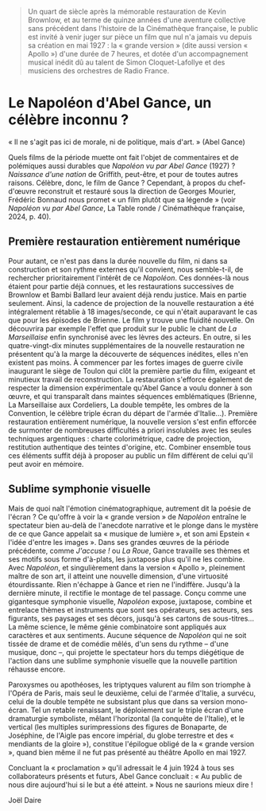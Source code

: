 > Un quart de siècle après la mémorable restauration de Kevin Brownlow, et au terme de quinze années d'une aventure collective sans précédent dans l'histoire de la Cinémathèque française, le public est invité à venir juger sur pièce un film que nul n'a jamais vu depuis sa création en mai 1927 : la « grande version » (dite aussi version « Apollo ») d'une durée de 7 heures, et dotée d'un accompagnement musical inédit dû au talent de Simon Cloquet-Lafollye et des musiciens des orchestres de Radio France.

# Le Napoléon d'Abel Gance, un célèbre inconnu ?

« Il ne s'agit pas ici de morale, ni de politique, mais d'art. » (Abel Gance)

Quels films de la période muette ont fait l'objet de commentaires et de polémiques aussi durables que _Napoléon vu par Abel Gance_ (1927) ? _Naissance d'une nation_ de Griffith, peut-être, et pour de toutes autres raisons. Célèbre, donc, le film de Gance ? Cependant, à propos du chef-d'œuvre reconstruit et restauré sous la direction de Georges Mourier, Frédéric Bonnaud nous promet « un film plutôt que sa légende » (voir _Napoléon vu par Abel Gance_, La Table ronde / Cinémathèque française, 2024, p. 40).

## Première restauration entièrement numérique

Pour autant, ce n'est pas dans la durée nouvelle du film, ni dans sa construction et son rythme externes qu'il convient, nous semble-t-il, de rechercher prioritairement l'intérêt de ce _Napoléon_. Ces données-là nous étaient pour partie déjà connues, et les restaurations successives de Brownlow et Bambi Ballard leur avaient déjà rendu justice. Mais en partie seulement. Ainsi, la cadence de projection de la nouvelle restauration a été intégralement rétablie à 18 images/seconde, ce qui n'était auparavant le cas que pour les épisodes de Brienne. Le film y trouve une fluidité nouvelle. On découvrira par exemple l'effet que produit sur le public le chant de _La Marseillaise_ enfin synchronisé avec les lèvres des acteurs. En outre, si les quatre-vingt-dix minutes supplémentaires de la nouvelle restauration ne présentent qu'à la marge la découverte de séquences inédites, elles n'en existent pas moins. À commencer par les fortes images de guerre civile inaugurant le siège de Toulon qui clôt la première partie du film, exigeant et minutieux travail de reconstruction. La restauration s'efforce également de respecter la dimension expérimentale qu'Abel Gance a voulu donner à son œuvre, et qui transparaît dans maintes séquences emblématiques (Brienne, La Marseillaise aux Cordeliers, La double tempête, les ombres de la Convention, le célèbre triple écran du départ de l'armée d'Italie...). Première restauration entièrement numérique, la nouvelle version s'est enfin efforcée de surmonter de nombreuses difficultés a priori insolubles avec les seules techniques argentiques : charte colorimétrique, cadre de projection, restitution authentique des teintes d'origine, etc. Combiner ensemble tous ces éléments suffit déjà à proposer au public un film différent de celui qu'il peut avoir en mémoire.

## Sublime symphonie visuelle

Mais de quoi naît l'émotion cinématographique, autrement dit la poésie de l'écran ? Ce qu'offre à voir la « grande version » de _Napoléon_ entraîne le spectateur bien au-delà de l'anecdote narrative et le plonge dans le mystère de ce que Gance appelait sa « musique de lumière », et son ami Epstein « l'idée d'entre les images ». Dans ses grandes œuvres de la période précédente, comme _J'accuse !_ ou _La Roue_, Gance travaille ses thèmes et ses motifs sous forme d'à-plats, les juxtapose plus qu'il ne les combine. Avec _Napoléon_, et singulièrement dans la version « Apollo », pleinement maître de son art, il atteint une nouvelle dimension, d'une virtuosité étourdissante. Rien n'échappe à Gance et rien ne l'indiffère. Jusqu'à la dernière minute, il rectifie le montage de tel passage. Conçu comme une gigantesque symphonie visuelle, _Napoléon_ expose, juxtapose, combine et entrelace thèmes et instruments que sont ses opérateurs, ses acteurs, ses figurants, ses paysages et ses décors, jusqu'à ses cartons de sous-titres... La même science, le même génie combinatoire sont appliqués aux caractères et aux sentiments. Aucune séquence de _Napoléon_ qui ne soit tissée de drame et de comédie mêlés, d'un sens du rythme – d'une musique, donc –, qui projette le spectateur hors du temps diégétique de l'action dans une sublime symphonie visuelle que la nouvelle partition réhausse encore.

Paroxysmes ou apothéoses, les triptyques valurent au film son triomphe à l'Opéra de Paris, mais seul le deuxième, celui de l'armée d'Italie, a survécu, celui de la double tempête ne subsistant plus que dans sa version mono-écran. Tel un retable renaissant, le déploiement sur le triple écran d'une dramaturgie symboliste, mêlant l'horizontal (la conquête de l'Italie), et le vertical (les multiples surimpressions des figures de Bonaparte, de Joséphine, de l'Aigle pas encore impérial, du globe terrestre et des « mendiants de la gloire »), constitue l'épilogue obligé de la « grande version », quand bien même il ne fut pas présenté au théâtre Apollo en mai 1927.

Concluant la « proclamation » qu'il adressait le 4 juin 1924 à tous ses collaborateurs présents et futurs, Abel Gance concluait : « Au public de nous dire aujourd'hui si le but a été atteint. » Nous ne saurions mieux dire !

<div class="author">Joël Daire</div>
